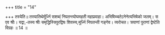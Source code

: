 +++
title = "14"

+++
तस्येति॥ तस्यातिथेर्मूर्ध्नि सशब्दं निपतन्त्योघमहती महाप्रवाहा। अभिषिच्चतेऽनेनेत्यभिषेको जलम्। स एव श्रीः। यद्वा,-तस्य श्रीः समृद्धिस्त्रिपुरद्विषः शिवस्य,मूर्ध्नि निपतन्ती गङ्गेव। व्यरोचत। त्रयाणां पुराणां द्वेष्टेति विग्रहः ॥ 14 ॥
